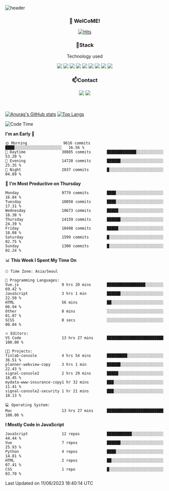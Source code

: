 ![header](https://capsule-render.vercel.app/api?type=waving&color=gradient&height=200&text=Kyungjoon&fontAlign=70&fontAlignY=40&animation=twinkling)

<h3 align="center">👋 WelCoME!</h3>

<div align=center>
  
[![Hits](https://hits.seeyoufarm.com/api/count/incr/badge.svg?url=https%3A%2F%2Fgithub.com%2Fuvula6921&count_bg=%2322BAC9&title_bg=%23827F7F&icon=iconify.svg&icon_color=%2325A27F&title=visits&edge_flat=false)](https://hits.seeyoufarm.com)
  
</div>
<h3 align="center">📌Stack</h3>
<p align="center">Technology used</p>
<div align="center"><img src="https://img.shields.io/badge/HTML5-E34F26?style=flat-square&logo=HTML5&logoColor=white"></img> <img src="https://img.shields.io/badge/CSS3-0A84FF?style=flat-square&logo=CSS3&logoColor=white"></img> <img src="https://img.shields.io/badge/JavaScript-FFCD11?style=flat-square&logo=JavaScript&logoColor=white"></img> <img src="https://img.shields.io/badge/React-00BCF6?style=flat-square&logo=React&logoColor=white"></img> <img src="https://img.shields.io/badge/jQuery-3655FF?style=flat-square&logo=jQuery&logoColor=white"></img> <img src="https://img.shields.io/badge/Ruby-E0115F?style=flat-square&logo=Ruby&logoColor=white"></img> <img src="https://img.shields.io/badge/Python-4B8BBE?style=flat-square&logo=Python&logoColor=white"></img> <img src="https://img.shields.io/badge/Vue-4FC08D?style=flat-square&logo=Vue.js&logoColor=white"></img> <img src="https://img.shields.io/badge/Nuxt-00DC82?style=flat-square&logo=Nuxt.js&logoColor=white"></img></div>

<h3 align="center">📫Contact</h3>
<div align="center"><a href="https://velog.io/@uvula6921/"><img src="https://img.shields.io/badge/Blog-20c997?style=flat-square&logo=V&logoColor=white"/></a> <a href="pkj6921@gmail.com"><img src="https://img.shields.io/badge/Gmail-EA4335?style=flat-square&logo=Gmail&logoColor=white"/></a></div>
<br>
<br>

[![Anurag's GitHub stats](https://github-readme-stats.vercel.app/api?username=uvula6921&hide=stars,issues&show_icons=true&count_private=true&theme=tokyonight)](https://github.com/anuraghazra/github-readme-stats)
[![Top Langs](https://github-readme-stats.vercel.app/api/top-langs/?username=uvula6921&hide=css,jupyter%20notebook,html&exclude_repo=uvula6921,uvula6921.github.io&layout=compact&langs_count=8)](https://github.com/anuraghazra/github-readme-stats)

<!--START_SECTION:waka-->
![Code Time](http://img.shields.io/badge/Code%20Time-1%2C634%20hrs%2028%20mins-blue)

**I'm an Early 🐤** 

```text
🌞 Morning                9616 commits        ████░░░░░░░░░░░░░░░░░░░░░   16.56 % 
🌆 Daytime                30885 commits       █████████████░░░░░░░░░░░░   53.20 % 
🌃 Evening                14720 commits       ██████░░░░░░░░░░░░░░░░░░░   25.35 % 
🌙 Night                  2837 commits        █░░░░░░░░░░░░░░░░░░░░░░░░   04.89 % 
```
📅 **I'm Most Productive on Thursday** 

```text
Monday                   9779 commits        ████░░░░░░░░░░░░░░░░░░░░░   16.84 % 
Tuesday                  10050 commits       ████░░░░░░░░░░░░░░░░░░░░░   17.31 % 
Wednesday                10673 commits       █████░░░░░░░░░░░░░░░░░░░░   18.38 % 
Thursday                 14159 commits       ██████░░░░░░░░░░░░░░░░░░░   24.39 % 
Friday                   10498 commits       █████░░░░░░░░░░░░░░░░░░░░   18.08 % 
Saturday                 1599 commits        █░░░░░░░░░░░░░░░░░░░░░░░░   02.75 % 
Sunday                   1300 commits        █░░░░░░░░░░░░░░░░░░░░░░░░   02.24 % 
```


📊 **This Week I Spent My Time On** 

```text
🕑︎ Time Zone: Asia/Seoul

💬 Programming Languages: 
Vue.js                   9 hrs 20 mins       █████████████████░░░░░░░░   69.42 % 
JavaScript               3 hrs 1 min         ██████░░░░░░░░░░░░░░░░░░░   22.50 % 
HTML                     56 mins             ██░░░░░░░░░░░░░░░░░░░░░░░   06.94 % 
Other                    8 mins              ░░░░░░░░░░░░░░░░░░░░░░░░░   01.07 % 
SCSS                     0 secs              ░░░░░░░░░░░░░░░░░░░░░░░░░   00.04 % 

🔥 Editors: 
VS Code                  13 hrs 27 mins      █████████████████████████   100.00 % 

🐱‍💻 Projects: 
finlab-console           4 hrs 54 mins       █████████░░░░░░░░░░░░░░░░   36.51 % 
planner-webview-copy     3 hrs 1 min         ██████░░░░░░░░░░░░░░░░░░░   22.43 % 
signal-console2          2 hrs 29 mins       █████░░░░░░░░░░░░░░░░░░░░   18.45 % 
mydata-www-insurance-copy1 hr 32 mins        ███░░░░░░░░░░░░░░░░░░░░░░   11.41 % 
signal-console2-security 1 hr 21 mins        ███░░░░░░░░░░░░░░░░░░░░░░   10.13 % 

💻 Operating System: 
Mac                      13 hrs 27 mins      █████████████████████████   100.00 % 
```

**I Mostly Code in JavaScript** 

```text
JavaScript               12 repos            ███████████░░░░░░░░░░░░░░   44.44 % 
Vue                      7 repos             ██████░░░░░░░░░░░░░░░░░░░   25.93 % 
Python                   4 repos             ████░░░░░░░░░░░░░░░░░░░░░   14.81 % 
HTML                     2 repos             ██░░░░░░░░░░░░░░░░░░░░░░░   07.41 % 
CSS                      1 repo              █░░░░░░░░░░░░░░░░░░░░░░░░   03.70 % 
```




 Last Updated on 11/06/2023 18:40:14 UTC
<!--END_SECTION:waka-->
